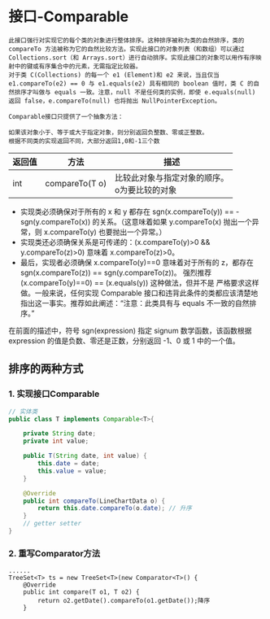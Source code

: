 # 接口-Comparable
```text
此接口强行对实现它的每个类的对象进行整体排序。这种排序被称为类的自然排序，类的 compareTo 方法被称为它的自然比较方法。实现此接口的对象列表（和数组）可以通过 Collections.sort（和 Arrays.sort）进行自动排序。实现此接口的对象可以用作有序映射中的键或有序集合中的元素，无需指定比较器。
对于类 C(Collections) 的每一个 e1 (Element)和 e2 来说，当且仅当 e1.compareTo(e2) == 0 与 e1.equals(e2) 具有相同的 boolean 值时，类 C 的自然排序才叫做与 equals 一致。注意，null 不是任何类的实例，即使 e.equals(null) 返回 false，e.compareTo(null) 也将抛出 NullPointerException。
```
```text
Comparable接口只提供了一个抽象方法：

如果该对象小于、等于或大于指定对象，则分别返回负整数、零或正整数。 
根据不同类的实现返回不同，大部分返回1,0和-1三个数
```

返回值 | 方法 | 描述
---|---|---
int | compareTo(T o) | 比较此对象与指定对象的顺序。<br>o为要比较的对象

- 实现类必须确保对于所有的 x 和 y 都存在 sgn(x.compareTo(y)) == -sgn(y.compareTo(x)) 的关系。（这意味着如果 y.compareTo(x) 抛出一个异常，则 x.compareTo(y) 也要抛出一个异常。）
- 实现类还必须确保关系是可传递的：(x.compareTo(y)>0 && y.compareTo(z)>0) 意味着 x.compareTo(z)>0。
- 最后，实现者必须确保 x.compareTo(y)==0 意味着对于所有的 z，都存在 sgn(x.compareTo(z)) == sgn(y.compareTo(z))。 强烈推荐 (x.compareTo(y)==0) == (x.equals(y)) 这种做法，但并不是 严格要求这样做。一般来说，任何实现 Comparable 接口和违背此条件的类都应该清楚地指出这一事实。推荐如此阐述：“注意：此类具有与 equals 不一致的自然排序。”

在前面的描述中，符号 sgn(expression) 指定 signum 数学函数，该函数根据 expression 的值是负数、零还是正数，分别返回 -1、0 或 1 中的一个值。

## 排序的两种方式
### 1. 实现接口Comparable
```java
// 实体类
public class T implements Comparable<T>{

    private String date;
    private int value;

    public T(String date, int value) {
        this.date = date;
        this.value = value;
    }

	@Override
	public int compareTo(LineChartData o) {
		return this.date.compareTo(o.date); // 升序
	}
	// getter setter
}
```
### 2. 重写Comparator方法
```text
......
TreeSet<T> ts = new TreeSet<T>(new Comparator<T>() {
    @Override
    public int compare(T o1, T o2) {
        return o2.getDate().compareTo(o1.getDate());降序
    }
```